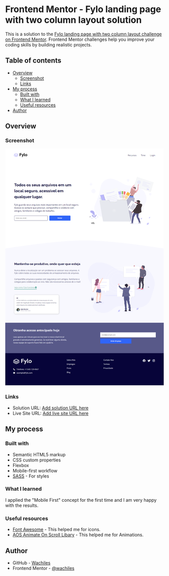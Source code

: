 # Frontend Mentor - Fylo landing page with two column layout solution

This is a solution to the [Fylo landing page with two column layout challenge on Frontend Mentor](https://www.frontendmentor.io/challenges/fylo-landing-page-with-two-column-layout-5ca5ef041e82137ec91a50f5). Frontend Mentor challenges help you improve your coding skills by building realistic projects.

## Table of contents

- [Overview](#overview)
  - [Screenshot](#screenshot)
  - [Links](#links)
- [My process](#my-process)
  - [Built with](#built-with)
  - [What I learned](#what-i-learned)
  - [Useful resources](#useful-resources)
- [Author](#author)

## Overview

### Screenshot

![](./Fylo-Home.png)

### Links

- Solution URL: [Add solution URL here](https://www.frontendmentor.io/solutions/fylo-landing-page-ptbr-html-css-sass-jIMc_QKmDE)
- Live Site URL: [Add live site URL here](https://wat-fylo.vercel.app/)

## My process

### Built with

- Semantic HTML5 markup
- CSS custom properties
- Flexbox
- Mobile-first workflow
- [SASS](https://sass-lang.com/) - For styles

### What I learned

I applied the "Mobile First" concept for the first time and I am very happy with the results.

### Useful resources

- [Font Awesome](https://fontawesome.com/) - This helped me for icons.
- [AOS Animate On Scroll Libary](https://michalsnik.github.io/aos/) - This helped me for Animations.

## Author

- GitHub - [Wachiles](https://github.com/wallacycaike)
- Frontend Mentor - [@wachiles](https://www.frontendmentor.io/profile/wallacycaike)